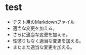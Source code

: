 # test  
* テスト用のMarkdownファイル  
* 適当な変更を加える。  
* さらに適当な変更を加える。  
* 性懲りもなく適当な変更を加える。  
* またまた適当な変更を加える。  

